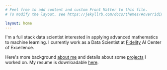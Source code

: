 ```yaml
---
# Feel free to add content and custom Front Matter to this file.
# To modify the layout, see https://jekyllrb.com/docs/themes/#overriding-theme-defaults

layout: home
---
```

I'm a full stack data scientist interested in applying advanced mathematics to machine learning. I currently work as a Data Scientist at [Fidelity](https://www.fidelity.com) AI Center of Excellence. 

Here's more background [about me](/about.html) and details about some [projects](/projects.html) I worked on. My resume is downloadable [here](/resume.pdf).